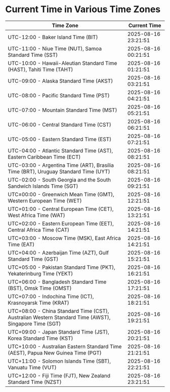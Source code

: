 # Current Time in Various Time Zones

| Time Zone | Current Time |
|-----------|--------------|
| UTC-12:00 - Baker Island Time (BIT) | 2025-08-16 23:21:51 |
| UTC-11:00 - Niue Time (NUT), Samoa Standard Time (SST) | 2025-08-16 00:21:51 |
| UTC-10:00 - Hawaii-Aleutian Standard Time (HAST), Tahiti Time (TAHT) | 2025-08-16 01:21:51 |
| UTC-09:00 - Alaska Standard Time (AKST) | 2025-08-16 03:21:51 |
| UTC-08:00 - Pacific Standard Time (PST) | 2025-08-16 04:21:51 |
| UTC-07:00 - Mountain Standard Time (MST) | 2025-08-16 05:21:51 |
| UTC-06:00 - Central Standard Time (CST) | 2025-08-16 06:21:51 |
| UTC-05:00 - Eastern Standard Time (EST) | 2025-08-16 07:21:51 |
| UTC-04:00 - Atlantic Standard Time (AST), Eastern Caribbean Time (ECT) | 2025-08-16 08:21:51 |
| UTC-03:00 - Argentina Time (ART), Brasília Time (BRT), Uruguay Standard Time (UYT) | 2025-08-16 08:21:51 |
| UTC-02:00 - South Georgia and the South Sandwich Islands Time (SGT) | 2025-08-16 09:21:51 |
| UTC±00:00 - Greenwich Mean Time (GMT), Western European Time (WET) | 2025-08-16 12:21:51 |
| UTC+01:00 - Central European Time (CET), West Africa Time (WAT) | 2025-08-16 13:21:51 |
| UTC+02:00 - Eastern European Time (EET), Central Africa Time (CAT) | 2025-08-16 14:21:51 |
| UTC+03:00 - Moscow Time (MSK), East Africa Time (EAT) | 2025-08-16 14:21:51 |
| UTC+04:00 - Azerbaijan Time (AZT), Gulf Standard Time (GST) | 2025-08-16 15:21:51 |
| UTC+05:00 - Pakistan Standard Time (PKT), Yekaterinburg Time (YEKT) | 2025-08-16 16:21:51 |
| UTC+06:00 - Bangladesh Standard Time (BST), Omsk Time (OMST) | 2025-08-16 17:21:51 |
| UTC+07:00 - Indochina Time (ICT), Krasnoyarsk Time (KRAT) | 2025-08-16 18:21:51 |
| UTC+08:00 - China Standard Time (CST), Australian Western Standard Time (AWST), Singapore Time (SGT) | 2025-08-16 19:21:51 |
| UTC+09:00 - Japan Standard Time (JST), Korea Standard Time (KST) | 2025-08-16 20:21:51 |
| UTC+10:00 - Australian Eastern Standard Time (AEST), Papua New Guinea Time (PGT) | 2025-08-16 21:21:51 |
| UTC+11:00 - Solomon Islands Time (SBT), Vanuatu Time (VUT) | 2025-08-16 22:21:51 |
| UTC+12:00 - Fiji Time (FJT), New Zealand Standard Time (NZST) | 2025-08-16 23:21:51 |
